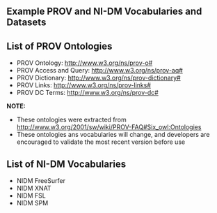 Example PROV and NI-DM Vocabularies and Datasets
------------------------------------------------

List of PROV Ontologies
-----------------------

* PROV Ontology: http://www.w3.org/ns/prov-o#
* PROV Access and Query: http://www.w3.org/ns/prov-aq#
* PROV Dictionary: http://www.w3.org/ns/prov-dictionary#
* PROV Links: http://www.w3.org/ns/prov-links#
* PROV DC Terms: http://www.w3.org/ns/prov-dc#

__NOTE:__ 

* These ontologies were extracted from http://www.w3.org/2001/sw/wiki/PROV-FAQ#Six_owl:Ontologies
* These ontologies ans vocabularies will change, and developers are encouraged to validate the most recent version before use

List of NI-DM Vocabularies
--------------------------

* NIDM FreeSurfer 
* NIDM XNAT
* NIDM FSL
* NIDM SPM

